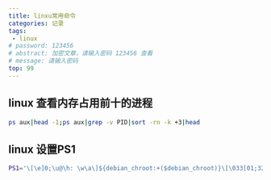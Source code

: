 ```yaml
---
title: linxu常用命令
categories: 记录
tags:
 - linux
# password: 123456
# abstract: 加密文章，请输入密码 123456 查看
# message: 请输入密码
top: 99
---
```

## linux 查看内存占用前十的进程

```bash
ps aux|head -1;ps aux|grep -v PID|sort -rn -k +3|head
```

## linux 设置PS1
```bash
PS1='\[\e]0;\u@\h: \w\a\]${debian_chroot:+($debian_chroot)}\[\033[01;32m\]\u:\[\033[01;34m\]\W\[\033[00m\]\$'
```
